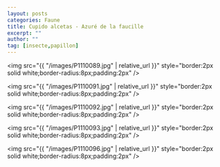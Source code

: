 ```yaml
---
layout: posts
categories: Faune
title: Cupido alcetas - Azuré de la faucille
excerpt: ""
author: ""
tag: [insecte,papillon]
---
```

<img src="{{ "/images/P1110089.jpg" | relative_url }}" style="border:2px solid white;border-radius:8px;padding:2px" />

<img src="{{ "/images/P1110091.jpg" | relative_url }}" style="border:2px solid white;border-radius:8px;padding:2px" />

<img src="{{ "/images/P1110092.jpg" | relative_url }}" style="border:2px solid white;border-radius:8px;padding:2px" />

<img src="{{ "/images/P1110093.jpg" | relative_url }}" style="border:2px solid white;border-radius:8px;padding:2px" />

<img src="{{ "/images/P1110096.jpg" | relative_url }}" style="border:2px solid white;border-radius:8px;padding:2px" />
